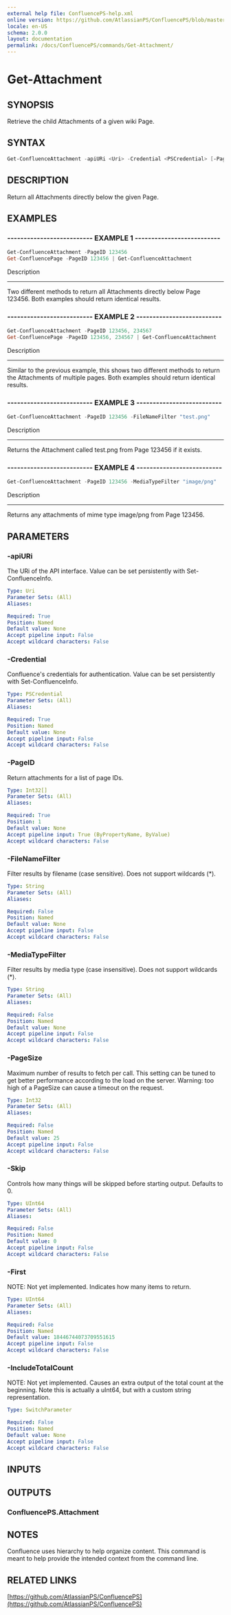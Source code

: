 ```yaml
---
external help file: ConfluencePS-help.xml
online version: https://github.com/AtlassianPS/ConfluencePS/blob/master/docs/commands/Get-Attachment.md
locale: en-US
schema: 2.0.0
layout: documentation
permalink: /docs/ConfluencePS/commands/Get-Attachment/
---
```


# Get-Attachment

## SYNOPSIS
Retrieve the child Attachments of a given wiki Page.

## SYNTAX

```powershell
Get-ConfluenceAttachment -apiURi <Uri> -Credential <PSCredential> [-PageID] <Int32[]> [-FileNameFilter <string>] [-MediaTypeFilter <string>] [-Skip <UInt64>] [-First <UInt64>] [-PageSize <UInt64>] [-IncludeTotalCount]
```

## DESCRIPTION
Return all Attachments directly below the given Page.

## EXAMPLES

### -------------------------- EXAMPLE 1 --------------------------
```powershell
Get-ConfluenceAttachment -PageID 123456
Get-ConfluencePage -PageID 123456 | Get-ConfluenceAttachment
```

Description

-----------

Two different methods to return all Attachments directly below Page 123456.
Both examples should return identical results.

### -------------------------- EXAMPLE 2 --------------------------
```powershell
Get-ConfluenceAttachment -PageID 123456, 234567
Get-ConfluencePage -PageID 123456, 234567 | Get-ConfluenceAttachment
```

Description

-----------

Similar to the previous example, this shows two different methods to return the Attachments of multiple pages.
Both examples should return identical results.

### -------------------------- EXAMPLE 3 --------------------------
```powershell
Get-ConfluenceAttachment -PageID 123456 -FileNameFilter "test.png"
```

Description

-----------

Returns the Attachment called test.png from Page 123456 if it exists.

### -------------------------- EXAMPLE 4 --------------------------
```powershell
Get-ConfluenceAttachment -PageID 123456 -MediaTypeFilter "image/png"
```

Description

-----------

Returns any attachments of mime type image/png from Page 123456.

## PARAMETERS

### -apiURi
The URi of the API interface.
Value can be set persistently with Set-ConfluenceInfo.

```yaml
Type: Uri
Parameter Sets: (All)
Aliases:

Required: True
Position: Named
Default value: None
Accept pipeline input: False
Accept wildcard characters: False
```

### -Credential
Confluence's credentials for authentication.
Value can be set persistently with Set-ConfluenceInfo.

```yaml
Type: PSCredential
Parameter Sets: (All)
Aliases:

Required: True
Position: Named
Default value: None
Accept pipeline input: False
Accept wildcard characters: False
```

### -PageID
Return attachments for a list of page IDs.

```yaml
Type: Int32[]
Parameter Sets: (All)
Aliases:

Required: True
Position: 1
Default value: None
Accept pipeline input: True (ByPropertyName, ByValue)
Accept wildcard characters: False
```

### -FileNameFilter
Filter results by filename (case sensitive).
Does not support wildcards (*).

```yaml
Type: String
Parameter Sets: (All)
Aliases:

Required: False
Position: Named
Default value: None
Accept pipeline input: False
Accept wildcard characters: False
```

### -MediaTypeFilter
Filter results by media type (case insensitive).
Does not support wildcards (*).

```yaml
Type: String
Parameter Sets: (All)
Aliases:

Required: False
Position: Named
Default value: None
Accept pipeline input: False
Accept wildcard characters: False
```

### -PageSize
Maximum number of results to fetch per call.
This setting can be tuned to get better performance according to the load on the server.
Warning: too high of a PageSize can cause a timeout on the request.

```yaml
Type: Int32
Parameter Sets: (All)
Aliases:

Required: False
Position: Named
Default value: 25
Accept pipeline input: False
Accept wildcard characters: False
```

### -Skip
Controls how many things will be skipped before starting output.
Defaults to 0.

```yaml
Type: UInt64
Parameter Sets: (All)
Aliases:

Required: False
Position: Named
Default value: 0
Accept pipeline input: False
Accept wildcard characters: False
```

### -First
NOTE: Not yet implemented.
Indicates how many items to return.

```yaml
Type: UInt64
Parameter Sets: (All)
Aliases:

Required: False
Position: Named
Default value: 18446744073709551615
Accept pipeline input: False
Accept wildcard characters: False
```

### -IncludeTotalCount
NOTE: Not yet implemented.
Causes an extra output of the total count at the beginning.
Note this is actually a uInt64, but with a custom string representation.

```yaml
Type: SwitchParameter

Required: False
Position: Named
Default value: None
Accept pipeline input: False
Accept wildcard characters: False
```
## INPUTS

## OUTPUTS

### ConfluencePS.Attachment

## NOTES
Confluence uses hierarchy to help organize content.
This command is meant to help provide the intended context from the command line.

## RELATED LINKS

[https://github.com/AtlassianPS/ConfluencePS](https://github.com/AtlassianPS/ConfluencePS)
